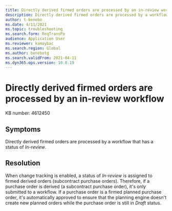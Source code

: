 ```yaml
---
title: Directly derived firmed orders are processed by an in-review workflow
description: Directly derived firmed orders are processed by a workflow that has In-review status.
author: t-benebo
ms.date: 4/11/2021
ms.topic: troubleshooting
ms.search.form: ReqTransPo
audience: Application User
ms.reviewer: kamaybac
ms.search.region: Global
ms.author: benebotg
ms.search.validFrom: 2021-04-11
ms.dyn365.ops.version: 10.0.19
---
```


# Directly derived firmed orders are processed by an in-review workflow

KB number: 4612450

## Symptoms

Directly derived firmed orders are processed by a workflow that has a status of *In-review*.

## Resolution

When change tracking is enabled, a status of *In-review* is assigned to firmed derived orders (subcontract purchase orders). Therefore, if a purchase order is derived (a subcontract purchase order), it's only submitted to a workflow. If a purchase order is a firmed planned purchase order, it's automatically approved to ensure that the planning engine doesn't create new planned orders while the purchase order is still in *Draft* status.
